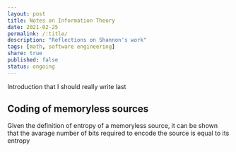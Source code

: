 ```yaml
---
layout: post
title: Notes on Information Theory
date: 2021-02-25
permalink: /:title/
description: "Reflections on Shannon's work"
tags: [math, software engineering]
share: true
published: false
status: ongoing
---
```



Introduction that I should really write last


## Coding of memoryless sources

Given the definition of entropy of a memoryless source, it can be shown that the avarage number of bits required to 
encode the source is equal to its entropy
<!-- ## Information -->
<!--  -->
<!-- Information is defined as  -->
<!--  -->
<!-- ## Why is Huffmann coding the most efficient  -->
